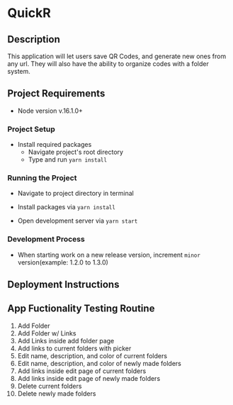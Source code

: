 # QuickR

## Description
This application will let users save QR Codes, and generate new ones from any url. They will also have the ability to organize codes with a folder system.

## Project Requirements

- Node version v.16.1.0+

### Project Setup

- Install required packages
    - Navigate project's root directory
    - Type and run `yarn install`

### Running the Project

- Navigate to project directory in terminal

- Install packages via `yarn install`

- Open development server via `yarn start`

### Development Process

- When starting work on a new release version, increment `minor` version(example: 1.2.0 to 1.3.0)

## Deployment Instructions

## App Fuctionality Testing Routine
1. Add Folder 
2. Add Folder w/ Links
3. Add Links inside add folder page
4. Add links to current folders with picker 
5. Edit name, description, and color of current folders
6. Edit name, description, and color of newly made folders
7. Add links inside edit page of current folders
8. Add links inside edit page of newly made folders
9. Delete current folders
10. Delete newly made folders 






